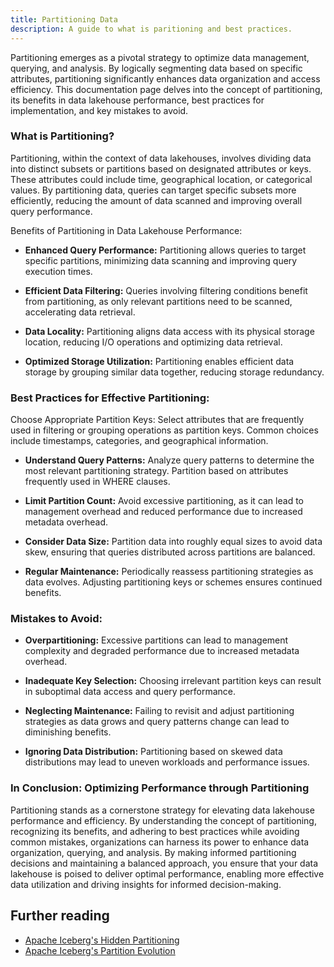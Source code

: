 ```yaml
---
title: Partitioning Data
description: A guide to what is paritioning and best practices.
---
```


Partitioning emerges as a pivotal strategy to optimize data management, querying, and analysis. By logically segmenting data based on specific attributes, partitioning significantly enhances data organization and access efficiency. This documentation page delves into the concept of partitioning, its benefits in data lakehouse performance, best practices for implementation, and key mistakes to avoid.

### What is Partitioning?

Partitioning, within the context of data lakehouses, involves dividing data into distinct subsets or partitions based on designated attributes or keys. These attributes could include time, geographical location, or categorical values. By partitioning data, queries can target specific subsets more efficiently, reducing the amount of data scanned and improving overall query performance.

Benefits of Partitioning in Data Lakehouse Performance:

- **Enhanced Query Performance:** Partitioning allows queries to target specific partitions, minimizing data scanning and improving query execution times.

- **Efficient Data Filtering:** Queries involving filtering conditions benefit from partitioning, as only relevant partitions need to be scanned, accelerating data retrieval.

- **Data Locality:** Partitioning aligns data access with its physical storage location, reducing I/O operations and optimizing data retrieval.

- **Optimized Storage Utilization:** Partitioning enables efficient data storage by grouping similar data together, reducing storage redundancy.

### Best Practices for Effective Partitioning:

Choose Appropriate Partition Keys: Select attributes that are frequently used in filtering or grouping operations as partition keys. Common choices include timestamps, categories, and geographical information.

- **Understand Query Patterns:** Analyze query patterns to determine the most relevant partitioning strategy. Partition based on attributes frequently used in WHERE clauses.

- **Limit Partition Count:** Avoid excessive partitioning, as it can lead to management overhead and reduced performance due to increased metadata overhead.

- **Consider Data Size:** Partition data into roughly equal sizes to avoid data skew, ensuring that queries distributed across partitions are balanced.

- **Regular Maintenance:** Periodically reassess partitioning strategies as data evolves. Adjusting partitioning keys or schemes ensures continued benefits.

### Mistakes to Avoid:

- **Overpartitioning:** Excessive partitions can lead to management complexity and degraded performance due to increased metadata overhead.

- **Inadequate Key Selection:** Choosing irrelevant partition keys can result in suboptimal data access and query performance.

- **Neglecting Maintenance:** Failing to revisit and adjust partitioning strategies as data grows and query patterns change can lead to diminishing benefits.

- **Ignoring Data Distribution:** Partitioning based on skewed data distributions may lead to uneven workloads and performance issues.

### In Conclusion: Optimizing Performance through Partitioning

Partitioning stands as a cornerstone strategy for elevating data lakehouse performance and efficiency. By understanding the concept of partitioning, recognizing its benefits, and adhering to best practices while avoiding common mistakes, organizations can harness its power to enhance data organization, querying, and analysis. By making informed partitioning decisions and maintaining a balanced approach, you ensure that your data lakehouse is poised to deliver optimal performance, enabling more effective data utilization and driving insights for informed decision-making.

## Further reading

- [Apache Iceberg's Hidden Partitioning](https://www.dremio.com/subsurface/fewer-accidental-full-table-scans-brought-to-you-by-apache-icebergs-hidden-partitioning/)
- [Apache Iceberg's Partition Evolution](https://www.dremio.com/blog/future-proof-partitioning-and-fewer-table-rewrites-with-apache-iceberg/)